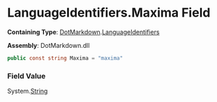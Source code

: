 # LanguageIdentifiers\.Maxima Field

**Containing Type**: [DotMarkdown](../../README.md)\.[LanguageIdentifiers](../README.md)

**Assembly**: DotMarkdown\.dll

```csharp
public const string Maxima = "maxima"
```

### Field Value

System\.[String](https://docs.microsoft.com/en-us/dotnet/api/system.string)